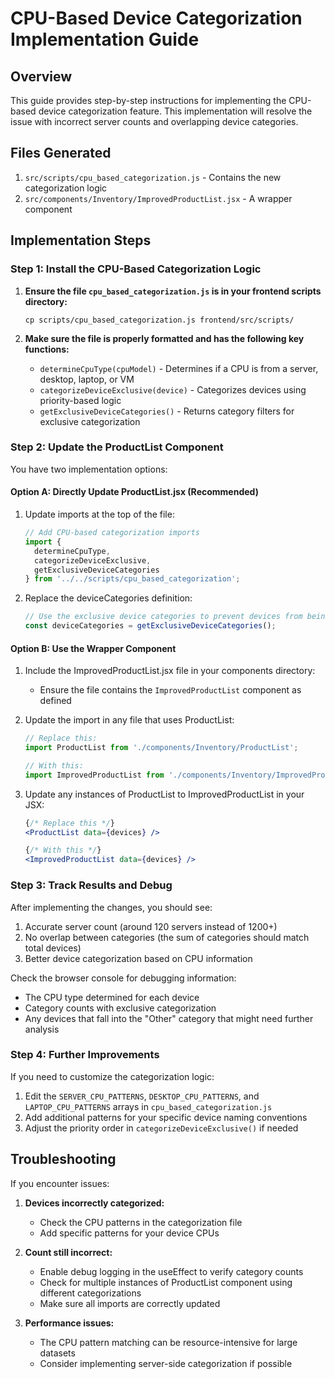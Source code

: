# CPU-Based Device Categorization Implementation Guide

## Overview
This guide provides step-by-step instructions for implementing the CPU-based device categorization feature. This implementation will resolve the issue with incorrect server counts and overlapping device categories.

## Files Generated
1. `src/scripts/cpu_based_categorization.js` - Contains the new categorization logic
2. `src/components/Inventory/ImprovedProductList.jsx` - A wrapper component

## Implementation Steps

### Step 1: Install the CPU-Based Categorization Logic

1. **Ensure the file `cpu_based_categorization.js` is in your frontend scripts directory:**
   ```
   cp scripts/cpu_based_categorization.js frontend/src/scripts/
   ```

2. **Make sure the file is properly formatted and has the following key functions:**
   - `determineCpuType(cpuModel)` - Determines if a CPU is from a server, desktop, laptop, or VM
   - `categorizeDeviceExclusive(device)` - Categorizes devices using priority-based logic
   - `getExclusiveDeviceCategories()` - Returns category filters for exclusive categorization

### Step 2: Update the ProductList Component

You have two implementation options:

#### Option A: Directly Update ProductList.jsx (Recommended)

1. Update imports at the top of the file:
   ```jsx
   // Add CPU-based categorization imports
   import { 
     determineCpuType,
     categorizeDeviceExclusive,
     getExclusiveDeviceCategories
   } from '../../scripts/cpu_based_categorization';
   ```

2. Replace the deviceCategories definition:
   ```jsx
   // Use the exclusive device categories to prevent devices from being counted in multiple categories
   const deviceCategories = getExclusiveDeviceCategories();
   ```

#### Option B: Use the Wrapper Component

1. Include the ImprovedProductList.jsx file in your components directory:
   - Ensure the file contains the `ImprovedProductList` component as defined

2. Update the import in any file that uses ProductList:
   ```jsx
   // Replace this:
   import ProductList from './components/Inventory/ProductList';
   
   // With this:
   import ImprovedProductList from './components/Inventory/ImprovedProductList';
   ```

3. Update any instances of ProductList to ImprovedProductList in your JSX:
   ```jsx
   {/* Replace this */}
   <ProductList data={devices} />
   
   {/* With this */}
   <ImprovedProductList data={devices} />
   ```

### Step 3: Track Results and Debug

After implementing the changes, you should see:

1. Accurate server count (around 120 servers instead of 1200+)
2. No overlap between categories (the sum of categories should match total devices)
3. Better device categorization based on CPU information

Check the browser console for debugging information:
- The CPU type determined for each device
- Category counts with exclusive categorization
- Any devices that fall into the "Other" category that might need further analysis

### Step 4: Further Improvements

If you need to customize the categorization logic:

1. Edit the `SERVER_CPU_PATTERNS`, `DESKTOP_CPU_PATTERNS`, and `LAPTOP_CPU_PATTERNS` arrays in `cpu_based_categorization.js`
2. Add additional patterns for your specific device naming conventions
3. Adjust the priority order in `categorizeDeviceExclusive()` if needed

## Troubleshooting

If you encounter issues:

1. **Devices incorrectly categorized:**
   - Check the CPU patterns in the categorization file
   - Add specific patterns for your device CPUs
   
2. **Count still incorrect:**
   - Enable debug logging in the useEffect to verify category counts
   - Check for multiple instances of ProductList component using different categorizations
   - Make sure all imports are correctly updated

3. **Performance issues:**
   - The CPU pattern matching can be resource-intensive for large datasets
   - Consider implementing server-side categorization if possible 